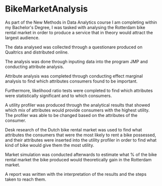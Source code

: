 # BikeMarketAnalysis

As part of the New Methods in Data Analytics course I am completing within my Bachelor's Degree, I was tasked with analysing the Rotterdam bike rental market in order to produce a service that in theory would attract the largest audience.

The data analysed was collected through a questionare produced on Qualtrics and distributed online. 

The analysis was done through inputing data into the program JMP and conducting attribute analysis. 

Attribute analysis was completed through conducting effect marginal analysis to find which attributes consumers found to be important.

Furthermore, likelihood ratio tests were completed to find which attributes were statistically significant and to which consumers.

A utility profiler was produced through the analytical results that showed which mix of attributes would provide consumers with the highest utility. The profiler was able to be changed based on the attributes of the consumer. 

Desk research of the Dutch bike rental market was used to find what attributes the consumers that were the most likely to rent a bike possessed, and their attributes were inserted into the utility profiler in order to find what kind of bike would give them the most utility.

Market simulation was conducted afterwards to estimate what % of the bike rental market the bike produced would theoretically gain in the Rotterdam market.

A report was written with the interpretation of the results and the steps taken to reach them.
